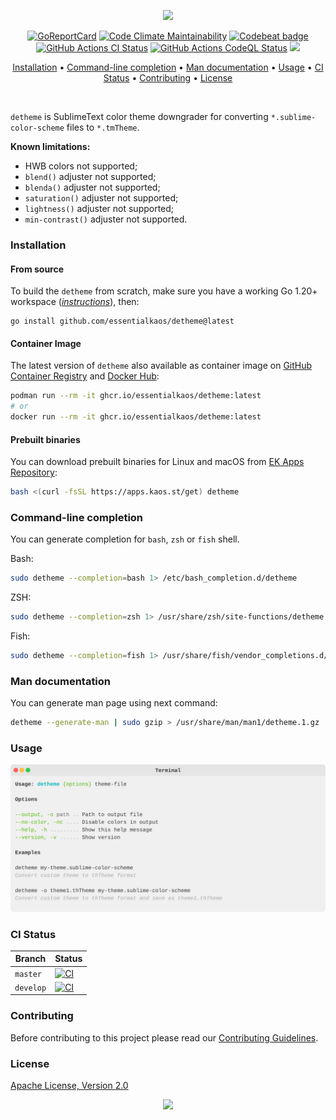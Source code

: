 <p align="center"><a href="#readme"><img src="https://gh.kaos.st/detheme.svg"/></a></p>

<p align="center">
  <a href="https://kaos.sh/r/detheme"><img src="https://kaos.sh/r/detheme.svg" alt="GoReportCard" /></a>
  <a href="https://kaos.sh/l/detheme"><img src="https://kaos.sh/l/ca59d01e7d47014dbf4a.svg" alt="Code Climate Maintainability" /></a>
  <a href="https://kaos.sh/b/detheme"><img src="https://kaos.sh/b/b1fa2a1a-3bb3-431c-85c7-6f52cf53cd7d.svg" alt="Codebeat badge" /></a>
  <a href="https://kaos.sh/w/detheme/ci"><img src="https://kaos.sh/w/detheme/ci.svg" alt="GitHub Actions CI Status" /></a>
  <a href="https://kaos.sh/w/detheme/codeql"><img src="https://kaos.sh/w/detheme/codeql.svg" alt="GitHub Actions CodeQL Status" /></a>
  <a href="#license"><img src="https://gh.kaos.st/apache2.svg"></a>
</p>

<p align="center"><a href="#installation">Installation</a> • <a href="#command-line-completion">Command-line completion</a> • <a href="#man-documentation">Man documentation</a> • <a href="#usage">Usage</a> • <a href="#ci-status">CI Status</a> • <a href="#contributing">Contributing</a> • <a href="#license">License</a></p>

<br/>

`detheme` is SublimeText color theme downgrader for converting `*.sublime-color-scheme` files to `*.tmTheme`.

**Known limitations:**

- HWB colors not supported;
- `blend()` adjuster not supported;
- `blenda()` adjuster not supported;
- `saturation()` adjuster not supported;
- `lightness()` adjuster not supported;
- `min-contrast()` adjuster not supported.

### Installation

#### From source

To build the `detheme` from scratch, make sure you have a working Go 1.20+ workspace (_[instructions](https://go.dev/doc/install)_), then:

```
go install github.com/essentialkaos/detheme@latest
```

#### Container Image

The latest version of `detheme` also available as container image on [GitHub Container Registry](https://kaos.sh/p/detheme) and [Docker Hub](https://kaos.sh/d/detheme):

```bash
podman run --rm -it ghcr.io/essentialkaos/detheme:latest
# or
docker run --rm -it ghcr.io/essentialkaos/detheme:latest
```

#### Prebuilt binaries

You can download prebuilt binaries for Linux and macOS from [EK Apps Repository](https://apps.kaos.st/detheme/latest):

```bash
bash <(curl -fsSL https://apps.kaos.st/get) detheme
```

### Command-line completion

You can generate completion for `bash`, `zsh` or `fish` shell.

Bash:
```bash
sudo detheme --completion=bash 1> /etc/bash_completion.d/detheme
```

ZSH:
```bash
sudo detheme --completion=zsh 1> /usr/share/zsh/site-functions/detheme
```

Fish:
```bash
sudo detheme --completion=fish 1> /usr/share/fish/vendor_completions.d/detheme.fish
```

### Man documentation

You can generate man page using next command:

```bash
detheme --generate-man | sudo gzip > /usr/share/man/man1/detheme.1.gz
```

### Usage

<img src=".github/images/usage.svg" />

### CI Status

| Branch | Status |
|--------|----------|
| `master` | [![CI](https://kaos.sh/w/detheme/ci.svg?branch=master)](https://kaos.sh/w/detheme/ci?query=branch:master) |
| `develop` | [![CI](https://kaos.sh/w/detheme/ci.svg?branch=develop)](https://kaos.sh/w/detheme/ci?query=branch:develop) |

### Contributing

Before contributing to this project please read our [Contributing Guidelines](https://github.com/essentialkaos/contributing-guidelines#contributing-guidelines).

### License

[Apache License, Version 2.0](http://www.apache.org/licenses/LICENSE-2.0)

<p align="center"><a href="https://essentialkaos.com"><img src="https://gh.kaos.st/ekgh.svg"/></a></p>
